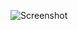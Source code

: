 ![Screenshot](https://raw.githubusercontent.com/Cryakl/Ultimate-RAT-Collection/refs/heads/main/AnonymousRat/Screenshot.png)
